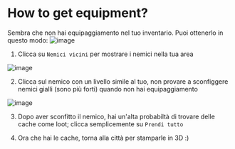 # How to get equipment?
Sembra che non hai equipaggiamento nel tuo inventario.
Puoi ottenerlo in questo modo: 
![image](https://user-images.githubusercontent.com/18545294/147309356-69ebc040-b1db-4a68-804d-bc5714efb64e.png)

1. Clicca su `Nemici vicini` per mostrare i nemici nella tua area

![image](https://user-images.githubusercontent.com/18545294/147309416-5bae5420-d47e-4429-99e9-3884be153cfb.png)

2. Clicca sul nemico con un livello simile al tuo, non provare a sconfiggere nemici gialli (sono più forti) quando non hai equipaggiamento

![image](https://user-images.githubusercontent.com/18545294/147309576-640ae4c8-9d27-4719-8e06-ed82bc7a2d23.png)

3. Dopo aver sconfitto il nemico, hai un'alta probabiltà di trovare delle cache come loot; clicca semplicemente su `Prendi tutto`

4. Ora che hai le cache, torna alla città per stamparle in 3D :)
